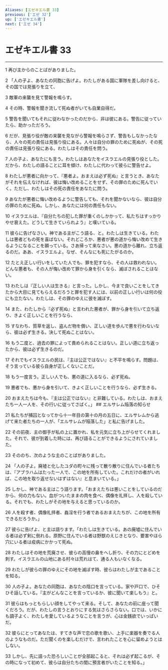 ```yaml
---
Aliases: [エゼキエル書 33]
previous: ['エゼ 32']
up: ['エゼキエル書']
next: ['エゼ 34']
---
```

# エゼキエル書 33

***




1 
再び主からのことばがありました。 



2 
「人の子よ、あなたの同胞に告げよ。わたしがある国に軍隊を差し向けると、その国では見張りを立て、 



3 
敵軍の来襲を見て警報を鳴らす。 



4 
その時、警報を聞き流して死ぬ者がいても自業自得だ。 



5 
警告を聞いてもそれに従わなかったのだから、非は彼にある。警告に従っていたら、助かっただろう。 



6 
だが、見張り役が敵の来襲を見ながら警報を鳴らさず、警告もしなかったなら、人々の死の責任は見張り役にある。人々は自分の罪のために死ぬが、その死の責任は見張り役にある。わたしはその責任を問う。 



7 
人の子よ、あなたにも言う。わたしはあなたをイスラエルの見張り役とした。だから、わたしの語ることに耳を傾け、わたしに代わって彼らに警告せよ。 



8 
わたしが悪者に向かって、『悪者よ。おまえは必ず死ぬ』と言うとき、あなたがそれを伝えなければ、彼は悔い改めることをせず、その罪のために死んでいく。ただし、わたしはその死の責任をあなたに問う。 



9 
あなたが悪者に悔い改めるように警告しても、それを聞かないなら、彼は自分の罪のために死ぬ。しかし、あなたには何の責任もない。 



10 
イスラエルは、『自分たちの犯した罪が重くのしかかって、私たちはすっかりやせ衰えた。どうして生きていられよう』と嘆いている。 



11 
彼らに告げなさい。神である主がこう語る、と。わたしは生きている。わたしは悪者どもの死を喜ばない。それどころか、悪者が悪の道から悔い改めて生きるようになることを願っている。さあ帰って来なさい。悪の道から離れ、立ち返るのだ。ああ、イスラエルよ。なぜ、そんなにも死にたがるのか。 



12 
たとえ正しい行いをしていた人でも、罪を犯すなら、その人は救われない。どんな悪者も、その人が悔い改めて罪から身を引くなら、滅ぼされることはない。 



13 
わたしは『正しい人は生きる』と言った。しかし、今まで良いことをしてきたから大目に見てもらえるだろうと罪を犯す人には、以前の正しい行いは何の役にも立たない。わたしは、その罪のゆえに彼を滅ぼす。 



14 
また、わたしから『必ず死ぬ』と言われた悪者が、罪から身を引いて立ち返り、きよく正しいことを行うなら、 



15 
すなわち、質草を返し、盗んだ物を償い、正しい道を歩んで悪を行わないなら、彼は必ず生きる。決して死ぬことはない。 



16 
もう二度と、過去の罪によって責められることはない。正しい道に立ち返ったから、彼は必ず生きるのだ。 



17 
それでもイスラエルの民は、『主は公正ではない』と不平を鳴らす。問題は、そう言っている彼ら自身が正しくないことだ。 



18 
もう一度言う。正しい人でも、悪の道に入るなら、必ず死ぬ。 



19 
悪者でも、悪から身を引いて、きよく正しいことを行うなら、必ず生きる。 



20 
おまえたちは今も、『主は公正ではない』と非難している。わたしは、おまえたち一人一人を、その行いに従ってさばく。」 ## エルサレム陥落の知らせ 



21 
私たちが捕囚となってから十一年目の第十の月の五日に、エルサレムから逃げて来た者たちの一人が、「エルサレムが陥落した」と私に告げました。 



22 
その前夜、主の御手が私の上に置かれ、私を元気に立ち上がらせてくれました。それで、彼が到着した時には、再び語ることができるようにされていました。 



23 
そののち、次のような主のことばがありました。 



24 
「人の子よ。廃墟と化したユダの町々に残って散り散りに住んでいる者たちは、『アブラハムはたった一人で、この地を所有していた。これだけの者がいれば、この地を取り返せないはずはない』と息まいている。」 



25 
しかし、神である主はこう語ります。「おまえたちは悪いことをしているのだから、何の力もない。血がついたままの肉を食べ、偶像を礼拝し、人を殺している。それでも、わたしがその地を与えると思っているのか。 



26 
人を殺す者、偶像礼拝者、姦淫を行う者であるおまえたちが、この地を所有できるだろうか。」 



27 
彼らに告げよ、と主は語ります。「わたしは生きている。あの廃墟に住んでいる者は必ず剣に倒れる。原野に住んでいる者は野獣のえじきとなり、要害やほら穴にいる者は疫病にかかって死ぬ。 



28 
わたしはその地を荒廃させ、彼らの高慢の鼻をへし折り、その力にとどめを刺す。イスラエルの山地にある村々は荒れはて、通る人もいなくなる。 



29 
わたしが彼らの罪のゆえにその地を滅ぼす時、彼らはわたしが主であることを知る。 



30 
人の子よ。あなたの同胞は、あなたの陰口を言っている。家や戸口で、ひそひそ話している。『主がどんなことを言っているか、彼に聞いて楽しもう』と。 



31 
彼らはもっともらしい顔をしてやって来る。そして、あなたの前に座って聞くだろう。だが、わたしの言うとおりにする気はさらさらない。口では、いかにも調子よく、わたしを愛しているようなことを言うが、心は金銭欲でいっぱいだ。 



32 
彼らにとってあなたは、すてきな声で恋の歌を歌い、上手に楽器を奏でる人のようなものだ。ただ聞くのを楽しむだけで、言われたことを心に留めようとはしない。 



33 
しかし、先に語った恐ろしいことが全部起こると、それは必ず起こるが、その時になって初めて、彼らは自分たちの間に預言者がいたことを知る。」
